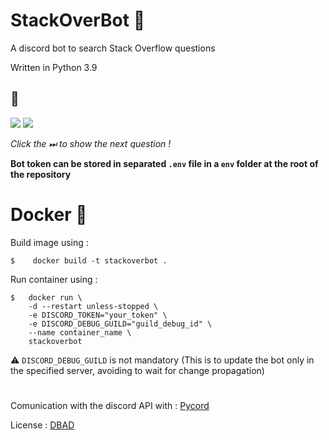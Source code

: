 
# StackOverBot 🤖

A discord bot to search Stack Overflow questions

Written in Python 3.9

## 👀
![](https://i.ibb.co/VWXPGW5/image-2022-05-07-202341359.png)
![](https://i.ibb.co/PG68bZm/image-2022-05-07-002807207.png)

*Click the ⏭ to show the next question !*

**Bot token can be stored in separated `.env` file in a `env` folder at the root of the repository**

# Docker 🐋

Build image using : 
```
$    docker build -t stackoverbot .
```
Run container using : 
```
$   docker run \
    -d --restart unless-stopped \
    -e DISCORD_TOKEN="your_token" \
    -e DISCORD_DEBUG_GUILD="guild_debug_id" \
    --name container_name \
    stackoverbot
```
⚠ `DISCORD_DEBUG_GUILD` is not mandatory (This is to update the bot only in the specified server, avoiding to wait for change propagation)

# 
Comunication with the discord API with : [Pycord](https://github.com/Pycord-Development/pycord)

License : [DBAD](https://github.com/philsturgeon/dbad)
